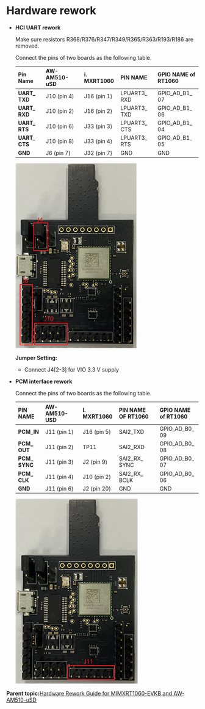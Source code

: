 # Hardware rework

-   **HCI UART rework**

    Make sure resistors R368/R376/R347/R349/R365/R363/R193/R186 are removed.

    Connect the pins of two boards as the following table.

    |Pin Name|AW-​AM510-​uSD|i.​MXRT1060|PIN NAME|GPIO NAME of RT1060|
    |:-------|:-------------|:----------|:-------|:------------------|
    |**UART\_​TXD**|J10 \(pin 4\)|J16 \(pin 1\)|LPUART3\_​RXD|GPIO\_​AD\_​B1\_​07|
    |**UART\_​RXD**|J10 \(pin 2\)|J16 \(pin 2\)|LPUART3\_​TXD|GPIO\_​AD\_​B1\_​06|
    |**UART\_​RTS**|J10 \(pin 6\)|J33 \(pin 3\)|LPUART3\_​CTS|GPIO\_​AD\_​B1\_​04|
    |**UART\_​CTS**|J10 \(pin 8\)|J33 \(pin 4\)|LPUART3\_​RTS|GPIO\_​AD\_​B1\_​05|
    |**GND**|J6 \(pin 7\)|J32 \(pin 7\)|GND|GND|

    ![](../images/510.png "AW-AM510-uSD")

    **Jumper Setting:**

    -   Connect J4\[2-3\] for VIO 3.3 V supply
-   **PCM interface rework**

    Connect the pins of two boards as the following table.

    |PIN NAME|AW-​AM510-​USD|I.​MXRT1060|PIN NAME OF RT1060|GPIO NAME of RT1060|
    |--------|--------------|-----------|------------------|-------------------|
    |**PCM\_​IN**|J11 \(pin 1\)|J16 \(pin 5\)|SAI2\_​TXD|GPIO\_​AD\_​B0\_​09|
    |**PCM\_​OUT**|J11 \(pin 2\)|TP11|SAI2\_​RXD|GPIO\_​AD\_​B0\_​08|
    |**PCM\_​SYNC**|J11 \(pin 3\)|J2 \(pin 9\)|SAI2\_​RX\_​SYNC|GPIO\_​AD\_​B0\_​07|
    |**PCM\_​CLK**|J11 \(pin 4\)|J10 \(pin 2\)|SAI2\_​RX\_​BCLK|GPIO\_​AD\_​B0\_​06|
    |**GND**|J11 \(pin 6\)|J2 \(pin 20\)|GND|GND|

    ![](../images/510-2.png "AW-AM510-uSD ")


**Parent topic:**[Hardware Rework Guide for MIMXRT1060-EVKB and AW-AM510-uSD](../topics/hardware_rework_guide_for_mimxrt1060-evkb_and_aw-a_001.md)

